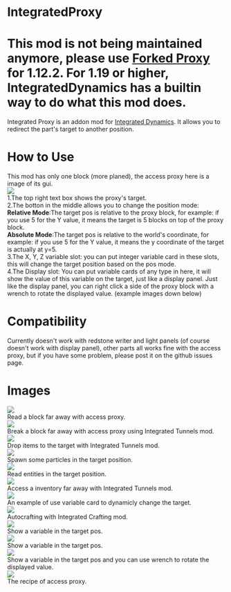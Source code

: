 IntegratedProxy
==================

# This mod is not being maintained anymore, please use [Forked Proxy](https://www.curseforge.com/minecraft/mc-mods/forked-proxy) for 1.12.2. For 1.19 or higher, IntegratedDynamics has a builtin way to do what this mod does.

Integrated Proxy is an addon mod for [Integrated Dynamics](https://www.curseforge.com/minecraft/mc-mods/integrated-dynamics "Integrated Dynamics"). It allows you to redirect the part's target to another position.  

How to Use
==================
This mod has only one block (more planed), the access proxy here is a image of its gui.  
![](https://raw.githubusercontent.com/shBLOCK/IntegratedProxy/master/images/proxy_gui_1.png "")  
1.The top right text box shows the proxy's target.  
2.The botton in the middle allows you to change the position mode:  
        **Relative Mode**:The target pos is relative to the proxy block, for example: if you use 5 for the Y value, it means the target is 5 blocks on top of the proxy block.  
        **Absolute Mode**:The target pos is relative to the world's coordinate,  for example: if you use 5 for the Y value, it means the y coordinate of the target is actually at y=5.  
3.The X, Y, Z variable slot: you can put integer variable card in these slots, this will change the target position based on the pos mode.  
4.The Display slot: You can put variable cards of any type in here, it will show the value of this variable on the target, just like a display panel. Just like the display panel, you can right click a side of the proxy block with a wrench to rotate the displayed value. (example images down below)  

Compatibility
==================
Currently doesn't work with redstone writer and light panels (of course doesn't work with display panel), other parts all works fine with the access proxy, but if you have some problem, please post it on the github issues page.

Images
==================
![](https://raw.githubusercontent.com/shBLOCK/IntegratedProxy/master/images/read_block.png "")  
Read a block far away with access proxy.  
![](https://raw.githubusercontent.com/shBLOCK/IntegratedProxy/master/images/wireless_break.png "")  
Break a block far away with access proxy using Integrated Tunnels mod.  
![](https://raw.githubusercontent.com/shBLOCK/IntegratedProxy/master/images/drop_item.png "")  
Drop items to the target with Integrated Tunnels mod.  
![](https://raw.githubusercontent.com/shBLOCK/IntegratedProxy/master/images/wireless_particle.png "")  
Spawn some particles in the target position.  
![](https://raw.githubusercontent.com/shBLOCK/IntegratedProxy/master/images/entity.png "")  
Read entities in the target position.  
![](https://raw.githubusercontent.com/shBLOCK/IntegratedProxy/master/images/wireless_automation.png "")  
Access a inventory far away with Integrated Tunnels mod.  
![](https://raw.githubusercontent.com/shBLOCK/IntegratedProxy/master/images/dynamic_particle.gif "")  
An example of use variable card to dynamicly change the target.  
![](https://raw.githubusercontent.com/shBLOCK/IntegratedProxy/master/images/auto_crafting.png "")  
Autocrafting with Integrated Crafting mod.  
![](https://raw.githubusercontent.com/shBLOCK/IntegratedProxy/master/images/display_value_1.png "")  
Show a variable in the target pos.  
![](https://raw.githubusercontent.com/shBLOCK/IntegratedProxy/master/images/display_value_2.png "")  
Show a variable in the target pos.  
![](https://raw.githubusercontent.com/shBLOCK/IntegratedProxy/master/images/display_value_3.png "")  
Show a variable in the target pos and you can use wrench to rotate the displayed value.  
![](https://raw.githubusercontent.com/shBLOCK/IntegratedProxy/master/images/recipe.png "")  
The recipe of access proxy.  
